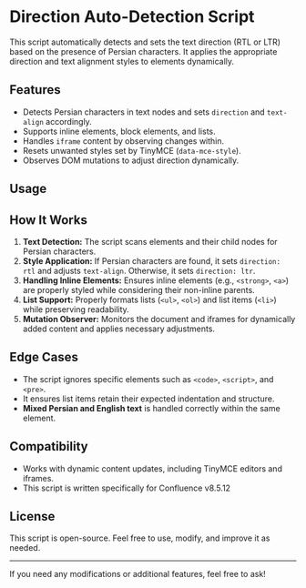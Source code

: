 # Direction Auto-Detection Script

This script automatically detects and sets the text direction (RTL or LTR) based on the presence of Persian characters. It applies the appropriate direction and text alignment styles to elements dynamically.

## Features
- Detects Persian characters in text nodes and sets `direction` and `text-align` accordingly.
- Supports inline elements, block elements, and lists.
- Handles `iframe` content by observing changes within.
- Resets unwanted styles set by TinyMCE (`data-mce-style`).
- Observes DOM mutations to adjust direction dynamically.

## Usage


## How It Works
1. **Text Detection:** The script scans elements and their child nodes for Persian characters.
2. **Style Application:** If Persian characters are found, it sets `direction: rtl` and adjusts `text-align`. Otherwise, it sets `direction: ltr`.
3. **Handling Inline Elements:** Ensures inline elements (e.g., `<strong>`, `<a>`) are properly styled while considering their non-inline parents.
4. **List Support:** Properly formats lists (`<ul>`, `<ol>`) and list items (`<li>`) while preserving readability.
5. **Mutation Observer:** Monitors the document and iframes for dynamically added content and applies necessary adjustments.

## Edge Cases
- The script ignores specific elements such as `<code>`, `<script>`, and `<pre>`.
- It ensures list items retain their expected indentation and structure.
- **Mixed Persian and English text** is handled correctly within the same element.

## Compatibility
- Works with dynamic content updates, including TinyMCE editors and iframes.
- This script is written specifically for Confluence v8.5.12

## License
This script is open-source. Feel free to use, modify, and improve it as needed.

---
If you need any modifications or additional features, feel free to ask!

